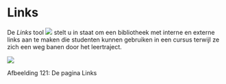 # Links

De _Links_ tool ![](../../.gitbook/assets/graphics217%20%283%29.png) stelt u in staat om een bibliotheek met interne en externe links aan te maken die studenten kunnen gebruiken in een cursus terwijl ze zich een weg banen door het leertraject.

![](../../.gitbook/assets/graphics222%20%281%29.png)

Afbeelding 121: De pagina Links

